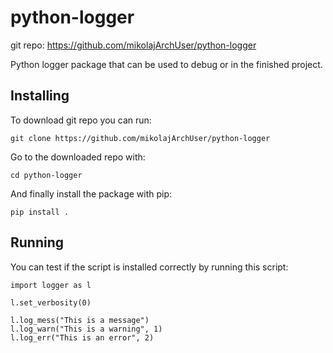 # python-logger

git repo: https://github.com/mikolajArchUser/python-logger

Python logger package that can be used to debug or in the finished project.

## Installing

To download git repo you can run:

```
git clone https://github.com/mikolajArchUser/python-logger
```

Go to the downloaded repo with:

```
cd python-logger
```

And finally install the package with pip:

```
pip install .
```

## Running

You can test if the script is installed correctly by running this script:

```
import logger as l

l.set_verbosity(0)

l.log_mess("This is a message")
l.log_warn("This is a warning", 1)
l.log_err("This is an error", 2)
```
